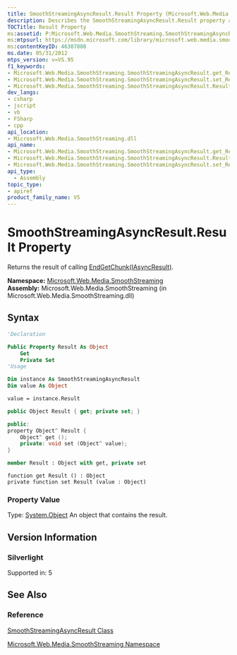 ```yaml
---
title: SmoothStreamingAsyncResult.Result Property (Microsoft.Web.Media.SmoothStreaming)
description: Describes the SmoothStreamingAsyncResult.Result property and provides the property's namespace, assembly, syntax, and version information.
TOCTitle: Result Property
ms:assetid: P:Microsoft.Web.Media.SmoothStreaming.SmoothStreamingAsyncResult.Result
ms:mtpsurl: https://msdn.microsoft.com/library/microsoft.web.media.smoothstreaming.smoothstreamingasyncresult.result(v=VS.95)
ms:contentKeyID: 46307808
ms.date: 05/31/2012
mtps_version: v=VS.95
f1_keywords:
- Microsoft.Web.Media.SmoothStreaming.SmoothStreamingAsyncResult.get_Result
- Microsoft.Web.Media.SmoothStreaming.SmoothStreamingAsyncResult.set_Result
- Microsoft.Web.Media.SmoothStreaming.SmoothStreamingAsyncResult.Result
dev_langs:
- csharp
- jscript
- vb
- FSharp
- cpp
api_location:
- Microsoft.Web.Media.SmoothStreaming.dll
api_name:
- Microsoft.Web.Media.SmoothStreaming.SmoothStreamingAsyncResult.get_Result
- Microsoft.Web.Media.SmoothStreaming.SmoothStreamingAsyncResult.Result
- Microsoft.Web.Media.SmoothStreaming.SmoothStreamingAsyncResult.set_Result
api_type:
  - Assembly
topic_type:
- apiref
product_family_name: VS
---
```


# SmoothStreamingAsyncResult.Result Property

Returns the result of calling [EndGetChunk(IAsyncResult)](trackinfo-endgetchunk-method-microsoft-web-media-smoothstreaming_1.md).

**Namespace:**  [Microsoft.Web.Media.SmoothStreaming](microsoft-web-media-smoothstreaming-namespace_1.md)  
**Assembly:**  Microsoft.Web.Media.SmoothStreaming (in Microsoft.Web.Media.SmoothStreaming.dll)

## Syntax

```vb
'Declaration

Public Property Result As Object
    Get
    Private Set
'Usage

Dim instance As SmoothStreamingAsyncResult
Dim value As Object

value = instance.Result
```

```csharp
public Object Result { get; private set; }
```

```cpp
public:
property Object^ Result {
    Object^ get ();
    private: void set (Object^ value);
}
```

``` fsharp
member Result : Object with get, private set
```

```jscript
function get Result () : Object
private function set Result (value : Object)
```

### Property Value

Type: [System.Object](https://msdn.microsoft.com/library/e5kfa45b\(v=vs.95\))  
An object that contains the result.

## Version Information

### Silverlight

Supported in: 5  

## See Also

### Reference

[SmoothStreamingAsyncResult Class](smoothstreamingasyncresult-class-microsoft-web-media-smoothstreaming.md)

[Microsoft.Web.Media.SmoothStreaming Namespace](microsoft-web-media-smoothstreaming-namespace_1.md)
